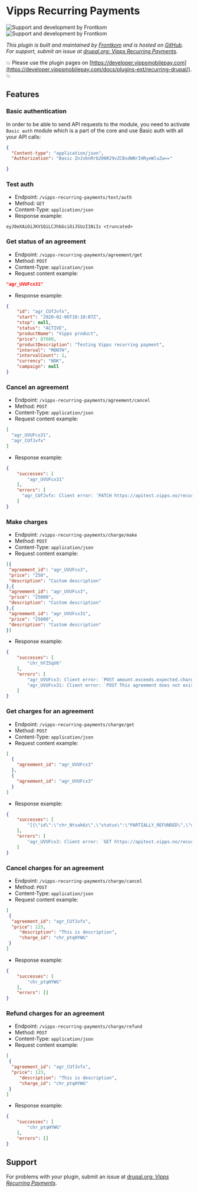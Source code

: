 <!-- START_METADATA
---
title: Vipps Recurring Payments
sidebar_position: 1
hide_table_of_contents: false
description: Provide Vipps recurring payments for Drupal.
pagination_next: null
pagination_prev: null
---
END_METADATA -->

# Vipps Recurring Payments

![Support and development by Frontkom ](./docs/images/frontkom.svg#gh-light-mode-only)![Support and development by Frontkom](./docs/images/frontkom_dark.svg#gh-dark-mode-only)


*This plugin is built and maintained by [Frontkom](https://frontkom.com/)
and is hosted on [GitHub](https://github.com/vippsas/vipps-recurring-drupal).
For support, submit an issue at [drupal.org: *Vipps Recurring Payments*](https://www.drupal.org/project/vipps_recurring_payments).*

<!-- START_COMMENT -->
💥 Please use the plugin pages on [https://developer.vippsmobilepay.com](https://developer.vippsmobilepay.com/docs/plugins-ext/recurring-drupal/). 💥
<!-- END_COMMENT -->

## Features

### Basic authentication

In order to be able to send API requests to the module, you need to activate `Basic auth` module which is a part of the core and use Basic auth with all your API calls:

```json
{
  "Content-type": "application/json",
  "Authorization": "Basic ZnJvbnRrb206R29vZCBsdWNrIHRyeWluZw=="

}
```

### Test auth

* Endpoint: `/vipps-recurring-payments/test/auth`
* Method: `GET`
* Content-Type: `application/json`
* Response example:

```text
eyJ0eXAiOiJKV1QiLCJhbGciOiJSUzI1NiIs <truncated>
```

### Get status of an agreement

* Endpoint: `/vipps-recurring-payments/agreement/get`
* Method: `POST`
* Content-Type: `application/json`
* Request content example:

```json
"agr_UVUFcx31"
```

* Response example:

```json
{
    "id": "agr_CUfJvfx",
    "start": "2020-02-06T10:10:07Z",
    "stop": null,
    "status": "ACTIVE",
    "productName": "Vipps product",
    "price": 87600,
    "productDescription": "Testing Vipps recurring payment",
    "interval": "MONTH",
    "intervalCount": 1,
    "currency": "NOK",
    "campaign": null
}
```

### Cancel an agreement

* Endpoint: `/vipps-recurring-payments/agreement/cancel`
* Method: `POST`
* Content-Type: `application/json`
* Request content example:

```json
[
  "agr_UVUFcx31",
  "agr_CUfJvfx"
]
```

* Response example:

```json
{
    "successes": [
        "agr_UVUFcx31"
    ],
    "errors": [
      "agr_CUfJvfx: Client error: `PATCH https://apitest.vipps.no/recurring/v2/agreements/agr_CUfJvfx` resulted in a `400 Bad Request` response:\n[{\"field\":\"status\",\"message\":\"Missing message for error: status.notActive\",\"code\":\"status.notActive\",\"contextId\":\"a47463 (truncated...)\n"
    ]
}
```

### Make charges

* Endpoint: `/vipps-recurring-payments/charge/make`
* Method: `POST`
* Content-Type: `application/json`
* Request content example:

```json
[{
 "agreement_id": "agr_UVUFcx3",
 "price": "250",
 "description": "Custom description"
},{
 "agreement_id": "agr_UVUFcx3",
 "price": "25000",
 "description": "Custom description"
},{
 "agreement_id": "agr_UVUFcx31",
 "price": "25000",
 "description": "Custom description"
}]
```

* Response example:

```json
{
    "successes": [
        "chr_hFZSqV6"
    ],
    "errors": [
        "agr_UVUFcx3: Client error: `POST amount.exceeds.expected.chargelimit ...",
        "agr_UVUFcx31: Client error: `POST This agreement does not exist"
    ]
}
```

### Get charges for an agreement

* Endpoint: `/vipps-recurring-payments/charge/get`
* Method: `POST`
* Content-Type: `application/json`
* Request content example:

```json
[
  {
    "agreement_id": "agr_UVUFcx3"
  },
  {
    "agreement_id": "agr_UVUFcx3"
  }
]
```

* Response example:

```json
{
    "successes": [
        "[{\"id\":\"chr_Ntsak6z\",\"status\":\"PARTIALLY_REFUNDED\",\"due\":\"2020-02-06T10:09:54Z\",\"amount\":87600,\"amountRefunded\":26640,\"transactionId\":\"5001630551\",\"description\":\"Testing Vipps recurring payment\",\"type\":\"INITIAL\"},{\"id\":\"chr_dxWPD5n\",\"status\":\"CANCELLED\",\"due\":\"2020-03-01T10:00:00Z\",\"amount\":123,\"amountRefunded\":0,\"transactionId\":null,\"description\":\"This is description\",\"type\":\"RECURRING\"},{\"id\":\"chr_xTsRNrg\",\"status\":\"DUE\",\"due\":\"2020-03-01T10:00:00Z\",\"amount\":123,\"amountRefunded\":0,\"transactionId\":\"5001659055\",\"description\":\"This is description\",\"type\":\"RECURRING\"}]"
    ],
    "errors": [
        "agr_UVUFcx3: Client error: `GET https://apitest.vipps.no/recurring/v2/agreements/agr_knvVufdj/charges` resulted in a `400 Bad Request` response:\n[{\"field\":\"agreementId\",\"message\":\"Missing message for error: invalid.agreementId\",\"code\":\"invalid.agreementId\",\"context (truncated...)\n"
    ]
}
```

### Cancel charges for an agreement

* Endpoint: `/vipps-recurring-payments/charge/cancel`
* Method: `POST`
* Content-Type: `application/json`
* Request content example:

```json
[
 {
  "agreement_id": "agr_CUfJvfx",
  "price": 123,
     "description": "This is description",
     "charge_id": "chr_ptqHYWG"
 }
]
```

* Response example:

```json
{
    "successes": [
        "chr_ptqHYWG"
    ],
    "errors": []
}
```

### Refund charges for an agreement

* Endpoint: `/vipps-recurring-payments/charge/refund`
* Method: `POST`
* Content-Type: `application/json`
* Request content example:

```json
[
 {
  "agreement_id": "agr_CUfJvfx",
  "price": 123,
     "description": "This is description",
     "charge_id": "chr_ptqHYWG"
 }
]
```

* Response example:

```json
{
    "successes": [
        "chr_ptqHYWG"
    ],
    "errors": []
}
```

## Support

For problems with your plugin,
submit an issue at [drupal.org: *Vipps Recurring Payments*](https://www.drupal.org/project/vipps_recurring_payments).
